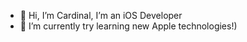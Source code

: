 - 👋 Hi, I’m Cardinal,  I’m an iOS Developer
- 🌱 I’m currently try learning new Apple technologies!)
